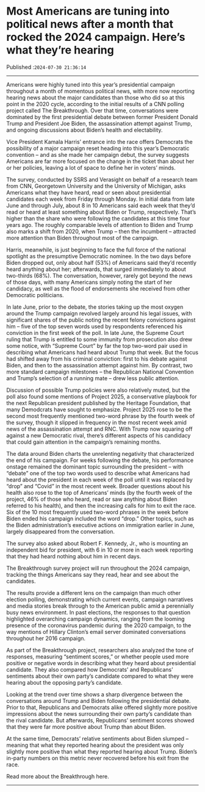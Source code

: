# Most Americans are tuning into political news after a month that rocked the 2024 campaign. Here’s what they’re hearing

Published :`2024-07-30 21:36:14`

---

Americans were highly tuned into this year’s presidential campaign throughout a month of momentous political news, with more now reporting hearing news about the major candidates than those who did so at this point in the 2020 cycle, according to the initial results of a CNN polling project called The Breakthrough. Over that time, conversations were dominated by the first presidential debate between former President Donald Trump and President Joe Biden, the assassination attempt against Trump, and ongoing discussions about Biden’s health and electability.

Vice President Kamala Harris’ entrance into the race offers Democrats the possibility of a major campaign reset heading into this year’s Democratic convention – and as she made her campaign debut, the survey suggests Americans are far more focused on the change in the ticket than about her or her policies, leaving a lot of space to define her in voters’ minds.

The survey, conducted by SSRS and Verasight on behalf of a research team from CNN, Georgetown University and the University of Michigan, asks Americans what they have heard, read or seen about presidential candidates each week from Friday through Monday. In initial data from late June and through July, about 8 in 10 Americans said each week that they’d read or heard at least something about Biden or Trump, respectively. That’s higher than the share who were following the candidates at this time four years ago. The roughly comparable levels of attention to Biden and Trump also marks a shift from 2020, when Trump – then the incumbent – attracted more attention than Biden throughout most of the campaign.

Harris, meanwhile, is just beginning to face the full force of the national spotlight as the presumptive Democratic nominee. In the two days before Biden dropped out, only about half (53%) of Americans said they’d recently heard anything about her; afterwards, that surged immediately to about two-thirds (68%). The conversation, however, rarely got beyond the news of those days, with many Americans simply noting the start of her candidacy, as well as the flood of endorsements she received from other Democratic politicians.

In late June, prior to the debate, the stories taking up the most oxygen around the Trump campaign revolved largely around his legal issues, with significant shares of the public noting the recent felony convictions against him – five of the top seven words used by respondents referenced his conviction in the first week of the poll. In late June, the Supreme Court ruling that Trump is entitled to some immunity from prosecution also drew some notice, with “Supreme Court” by far the top two-word pair used in describing what Americans had heard about Trump that week. But the focus had shifted away from his criminal conviction: first to his debate against Biden, and then to the assassination attempt against him. By contrast, two more standard campaign milestones – the Republican National Convention and Trump’s selection of a running mate – drew less public attention.

Discussion of possible Trump policies were also relatively muted, but the poll also found some mentions of Project 2025, a conservative playbook for the next Republican president published by the Heritage Foundation, that many Demodcrats have sought to emphasize. Project 2025 rose to be the second most frequently mentioned two-word phrase by the fourth week of the survey, though it slipped in frequency in the most recent week amid news of the assassination attempt and RNC. With Trump now squaring off against a new Democratic rival, there’s different aspects of his candidacy that could gain attention in the campaign’s remaining months.

The data around Biden charts the unrelenting negativity that characterized the end of his campaign. For weeks following the debate, his performance onstage remained the dominant topic surrounding the president – with “debate” one of the top two words used to describe what Americans had heard about the president in each week of the poll until it was replaced by “drop” and “Covid” in the most recent week. Broader questions about his health also rose to the top of Americans’ minds (by the fourth week of the project, 46% of those who heard, read or saw anything about Biden referred to his health), and then the increasing calls for him to exit the race. Six of the 10 most frequently used two-word phrases in the week before Biden ended his campaign included the word “drop.” Other topics, such as the Biden administration’s executive actions on immigration earlier in June, largely disappeared from the conversation.

The survey also asked about Robert F. Kennedy, Jr., who is mounting an independent bid for president, with 6 in 10 or more in each week reporting that they had heard nothing about him in recent days.

The Breakthrough survey project will run throughout the 2024 campaign, tracking the things Americans say they read, hear and see about the candidates.

The results provide a different lens on the campaign than much other election polling, demonstrating which current events, campaign narratives and media stories break through to the American public amid a perennially busy news environment. In past elections, the responses to that question highlighted overarching campaign dynamics, ranging from the looming presence of the coronavirus pandemic during  the 2020 campaign, to the way mentions of Hillary Clinton’s email server dominated conversations throughout her 2016 campaign.

As part of the Breakthrough project, researchers also analyzed the tone of responses, measuring “sentiment scores,” or whether people used more positive or negative words in describing what they heard about presidential candidate. They also compared how Democrats’ and Republicans’ sentiments about their own party’s candidate compared to what they were hearing about the opposing party’s candidate.

Looking at the trend over time shows a sharp divergence between the conversations around Trump and Biden following the presidential debate. Prior to that, Republicans and Democrats alike offered slightly more positive impressions about the news surrounding their own party’s candidate than the rival candidate. But afterwards, Republicans’ sentiment scores showed that they were far more positive about Trump than about Biden.

At the same time, Democrats’ relative sentiments about Biden slumped – meaning that what they reported hearing about the president was only slightly more positive than what they reported hearing about Trump. Biden’s in-party numbers on this metric never recovered before his exit from the race.

Read more about the Breakthrough here.

---

